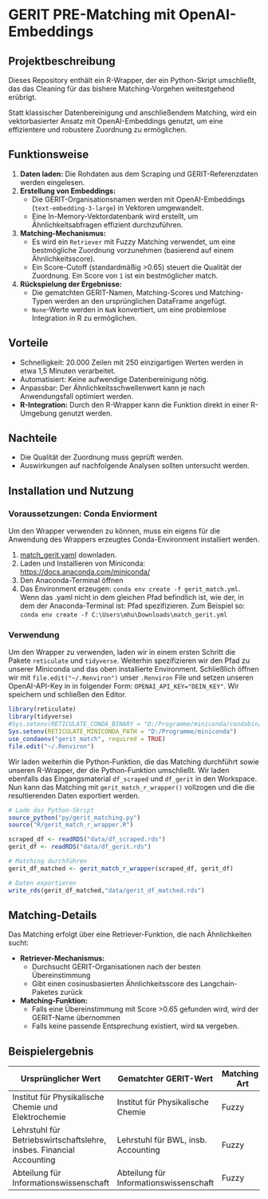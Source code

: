 # GERIT PRE-Matching mit OpenAI-Embeddings

## Projektbeschreibung
Dieses Repository enthält ein R-Wrapper, der ein Python-Skript umschließt, das das Cleaning für das bishere Matching-Vorgehen weitestgehend erübrigt.

Statt klassischer Datenbereinigung und anschließendem Matching, wird ein vektorbasierter Ansatz mit OpenAI-Embeddings genutzt, um eine effizientere und robustere Zuordnung zu ermöglichen.

## Funktionsweise
1. **Daten laden:** Die Rohdaten aus dem Scraping und GERIT-Referenzdaten werden eingelesen.
2. **Erstellung von Embeddings:** 
   - Die GERIT-Organisationsnamen werden mit OpenAI-Embeddings (`text-embedding-3-large`) in Vektoren umgewandelt.
   - Eine In-Memory-Vektordatenbank wird erstellt, um Ähnlichkeitsabfragen effizient durchzuführen.
3. **Matching-Mechanismus:** 
   - Es wird ein `Retriever` mit Fuzzy Matching verwendet, um eine bestmögliche Zuordnung vorzunehmen (basierend auf einem Ähnlichkeitsscore).
   - Ein Score-Cutoff (standardmäßig >0.65) steuert die Qualität der Zuordnung. Ein Score von `1` ist ein bestmöglicher match.
4. **Rückspielung der Ergebnisse:** 
   - Die gematchten GERIT-Namen, Matching-Scores und Matching-Typen werden an den ursprünglichen DataFrame angefügt.
   - `None`-Werte werden in `NaN` konvertiert, um eine problemlose Integration in R zu ermöglichen.

## Vorteile
-  Schnelligkeit: 20.000 Zeilen mit 250 einzigartigen Werten werden in etwa 1,5 Minuten verarbeitet.  
- Automatisiert: Keine aufwendige Datenbereinigung nötig.  
- Anpassbar: Der Ähnlichkeitsschwellenwert kann je nach Anwendungsfall optimiert werden.  
- **R-Integration:** Durch den R-Wrapper kann die Funktion direkt in einer R-Umgebung genutzt werden.  

## Nachteile
- Die Qualität der Zuordnung muss geprüft werden.  
- Auswirkungen auf nachfolgende Analysen sollten untersucht werden.  

## Installation und Nutzung
### Voraussetzungen: Conda Enviorment

Um den Wrapper verwenden zu können, muss ein eigens für die Anwendung des Wrappers erzeugtes Conda-Environment installiert werden. 

1. [match_gerit.yaml](match_gerit.yml) downladen.
2. Laden und Installieren von Miniconda: https://docs.anaconda.com/miniconda/
2. Den Anaconda-Terminal öffnen
3. Das Environment erzeugen: `conda env create -f gerit_match.yml`. Wenn das .yaml nicht in dem gleichen Pfad befindlich ist, wie der, in dem der Anaconda-Terminal ist: Pfad spezifizieren. Zum Beispiel so: `conda env create -f C:\Users\mhu\Downloads\match_gerit.yml`

### Verwendung

Um den Wrapper zu verwenden, laden wir in einem ersten Schritt die Pakete `reticulate` und `tidyverse`. Weiterhin spezifizieren wir den Pfad zu unserer Miniconda und das oben installierte Environment. Schließlich öffnen wir mit `file.edit("~/.Renviron")` unser `.Renviron` File und setzen unseren OpenAI-API-Key in in folgender Form: `OPENAI_API_KEY="DEIN_KEY"`. Wir speichern und schließen den Editor.

```r
library(reticulate)
library(tidyverse)
#Sys.setenv(RETICULATE_CONDA_BINARY = "D:/Programme/miniconda/condabin/conda.bat")
Sys.setenv(RETICULATE_MINICONDA_PATH = "D:/Programme/miniconda")
use_condaenv("gerit_match", required = TRUE)
file.edit("~/.Renviron")
```

Wir laden weiterhin die Python-Funktion, die das Matching durchführt sowie unseren R-Wrapper, der die Python-Funktion umschließt. Wir laden ebenfalls das Eingangsmaterial `df_scraped` und `df_gerit` in den Workspace. Nun kann das Matching mit `gerit_match_r_wrapper()` vollzogen  und die die resultierenden Daten exportiert werden.

```r
# Lade das Python-Skript
source_python("py/gerit_matching.py")
source("R/gerit_match_r_wrapper.R")

scraped_df <- readRDS("data/df_scraped.rds")
gerit_df <- readRDS("data/df_gerit.rds")

# Matching durchführen
gerit_df_matched <- gerit_match_r_wrapper(scraped_df, gerit_df)

# Daten exportieren
write_rds(gerit_df_matched,"data/gerit_df_matched.rds")
```

## Matching-Details
Das Matching erfolgt über eine Retriever-Funktion, die nach Ähnlichkeiten sucht:
- **Retriever-Mechanismus:**
  - Durchsucht GERIT-Organisationen nach der besten Übereinstimmung
  - Gibt einen cosinusbasierten Ähnlichkeitsscore des Langchain-Paketes zurück
- **Matching-Funktion:**
  - Falls eine Übereinstimmung mit Score >0.65 gefunden wird, wird der GERIT-Name übernommen
  - Falls keine passende Entsprechung existiert, wird `NA` vergeben.

## Beispielergebnis
| Ursprünglicher Wert        | Gematchter GERIT-Wert      | Matching-Art | Score  |
|----------------------------|---------------------------|--------------|--------|
| Institut für Physikalische Chemie und Elektrochemie      | Institut für Physikalische Chemie      | Fuzzy        | 0.86   |
| Lehrstuhl für Betriebswirtschaftslehre, insbes. Financial Accounting   | Lehrstuhl für BWL, insb. Accounting       | Fuzzy        | 0.92   |
| Abteilung für Informationswissenschaft           | Abteilung für Informationswissenschaft           | Fuzzy        | 1.00   |


